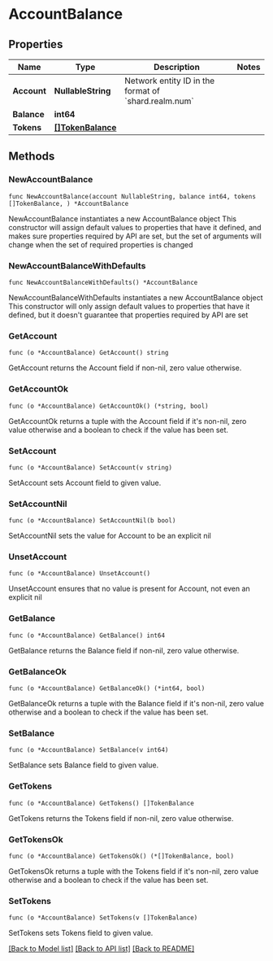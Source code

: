 # AccountBalance

## Properties

Name | Type | Description | Notes
------------ | ------------- | ------------- | -------------
**Account** | **NullableString** | Network entity ID in the format of &#x60;shard.realm.num&#x60; | 
**Balance** | **int64** |  | 
**Tokens** | [**[]TokenBalance**](TokenBalance.md) |  | 

## Methods

### NewAccountBalance

`func NewAccountBalance(account NullableString, balance int64, tokens []TokenBalance, ) *AccountBalance`

NewAccountBalance instantiates a new AccountBalance object
This constructor will assign default values to properties that have it defined,
and makes sure properties required by API are set, but the set of arguments
will change when the set of required properties is changed

### NewAccountBalanceWithDefaults

`func NewAccountBalanceWithDefaults() *AccountBalance`

NewAccountBalanceWithDefaults instantiates a new AccountBalance object
This constructor will only assign default values to properties that have it defined,
but it doesn't guarantee that properties required by API are set

### GetAccount

`func (o *AccountBalance) GetAccount() string`

GetAccount returns the Account field if non-nil, zero value otherwise.

### GetAccountOk

`func (o *AccountBalance) GetAccountOk() (*string, bool)`

GetAccountOk returns a tuple with the Account field if it's non-nil, zero value otherwise
and a boolean to check if the value has been set.

### SetAccount

`func (o *AccountBalance) SetAccount(v string)`

SetAccount sets Account field to given value.


### SetAccountNil

`func (o *AccountBalance) SetAccountNil(b bool)`

 SetAccountNil sets the value for Account to be an explicit nil

### UnsetAccount
`func (o *AccountBalance) UnsetAccount()`

UnsetAccount ensures that no value is present for Account, not even an explicit nil
### GetBalance

`func (o *AccountBalance) GetBalance() int64`

GetBalance returns the Balance field if non-nil, zero value otherwise.

### GetBalanceOk

`func (o *AccountBalance) GetBalanceOk() (*int64, bool)`

GetBalanceOk returns a tuple with the Balance field if it's non-nil, zero value otherwise
and a boolean to check if the value has been set.

### SetBalance

`func (o *AccountBalance) SetBalance(v int64)`

SetBalance sets Balance field to given value.


### GetTokens

`func (o *AccountBalance) GetTokens() []TokenBalance`

GetTokens returns the Tokens field if non-nil, zero value otherwise.

### GetTokensOk

`func (o *AccountBalance) GetTokensOk() (*[]TokenBalance, bool)`

GetTokensOk returns a tuple with the Tokens field if it's non-nil, zero value otherwise
and a boolean to check if the value has been set.

### SetTokens

`func (o *AccountBalance) SetTokens(v []TokenBalance)`

SetTokens sets Tokens field to given value.



[[Back to Model list]](../README.md#documentation-for-models) [[Back to API list]](../README.md#documentation-for-api-endpoints) [[Back to README]](../README.md)


